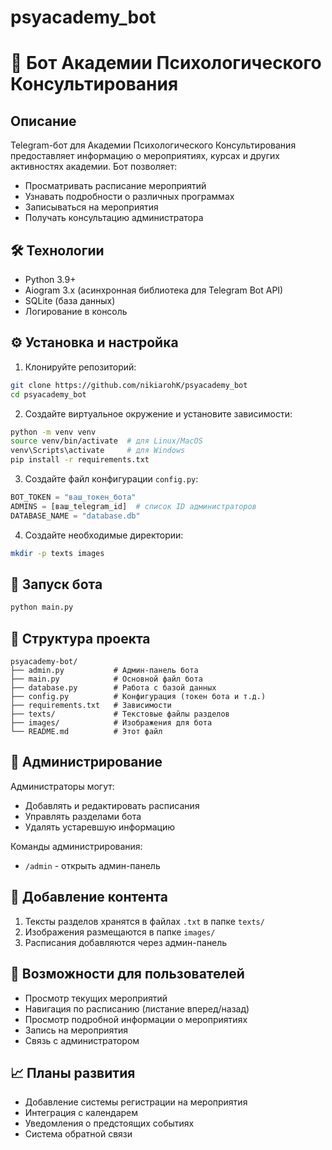 # psyacademy_bot
# 🤖 Бот Академии Психологического Консультирования

## Описание

Telegram-бот для Академии Психологического Консультирования предоставляет информацию о мероприятиях, курсах и других активностях академии. Бот позволяет:

- Просматривать расписание мероприятий
- Узнавать подробности о различных программах
- Записываться на мероприятия
- Получать консультацию администратора

## 🛠 Технологии

- Python 3.9+
- Aiogram 3.x (асинхронная библиотека для Telegram Bot API)
- SQLite (база данных)
- Логирование в консоль

## ⚙️ Установка и настройка

1. Клонируйте репозиторий:
```bash
git clone https://github.com/nikiarohK/psyacademy_bot
cd psyacademy_bot
```

2. Создайте виртуальное окружение и установите зависимости:
```bash
python -m venv venv
source venv/bin/activate  # для Linux/MacOS
venv\Scripts\activate     # для Windows
pip install -r requirements.txt
```

3. Создайте файл конфигурации `config.py`:
```python
BOT_TOKEN = "ваш_токен_бота"
ADMINS = [ваш_telegram_id]  # список ID администраторов
DATABASE_NAME = "database.db"
```

4. Создайте необходимые директории:
```bash
mkdir -p texts images
```

## 🚀 Запуск бота

```bash
python main.py
```

## 📂 Структура проекта

```
psyacademy-bot/
├── admin.py           # Админ-панель бота
├── main.py            # Основной файл бота
├── database.py        # Работа с базой данных
├── config.py          # Конфигурация (токен бота и т.д.)
├── requirements.txt   # Зависимости
├── texts/             # Текстовые файлы разделов
├── images/            # Изображения для бота
└── README.md          # Этот файл
```

## 🔐 Администрирование

Администраторы могут:
- Добавлять и редактировать расписания
- Управлять разделами бота
- Удалять устаревшую информацию

Команды администрирования:
- `/admin` - открыть админ-панель

## 📝 Добавление контента

1. Тексты разделов хранятся в файлах `.txt` в папке `texts/`
2. Изображения размещаются в папке `images/`
3. Расписания добавляются через админ-панель

## 🌟 Возможности для пользователей

- Просмотр текущих мероприятий
- Навигация по расписанию (листание вперед/назад)
- Просмотр подробной информации о мероприятиях
- Запись на мероприятия
- Связь с администратором

## 📈 Планы развития

- Добавление системы регистрации на мероприятия
- Интеграция с календарем
- Уведомления о предстоящих событиях
- Система обратной связи

